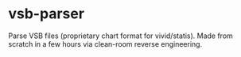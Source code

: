 # vsb-parser
Parse VSB files (proprietary chart format for vivid/statis). Made from scratch in a few hours via clean-room reverse engineering.
